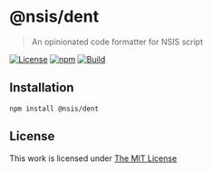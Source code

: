 # @nsis/dent

> An opinionated code formatter for NSIS script

[![License](https://img.shields.io/npm/l/@nsis/dent?style=for-the-badge)]([https://github.com/idleberg/node-dent/releases](https://github.com/idleberg/node-dent/actions))
[![npm](https://img.shields.io/npm/v/nsis/dent?style=for-the-badge)](https://www.npmjs.org/package/@nsis/dent)
[![Build](https://img.shields.io/github/actions/workflow/status/idleberg/node-dent/default.yml?style=for-the-badge)]([https://github.com/idleberg/node-dent/releases](https://github.com/idleberg/node-dent/actions))

## Installation

`npm install @nsis/dent`

## License

This work is licensed under [The MIT License](LICENSE)
